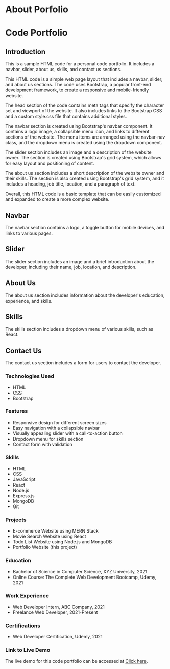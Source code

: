 # About Porfolio

# **Code Portfolio**

## **Introduction**

This is a sample HTML code for a personal code portfolio. It includes a navbar, slider, about us, skills, and contact us sections.

This HTML code is a simple web page layout that includes a navbar, slider, and about us sections. The code uses Bootstrap, a popular front-end development framework, to create a responsive and mobile-friendly website.

The head section of the code contains meta tags that specify the character set and viewport of the website. It also includes links to the Bootstrap CSS and a custom style.css file that contains additional styles.

The navbar section is created using Bootstrap's navbar component. It contains a logo image, a collapsible menu icon, and links to different sections of the website. The menu items are arranged using the navbar-nav class, and the dropdown menu is created using the dropdown component.

The slider section includes an image and a description of the website owner. The section is created using Bootstrap's grid system, which allows for easy layout and positioning of content.

The about us section includes a short description of the website owner and their skills. The section is also created using Bootstrap's grid system, and it includes a heading, job title, location, and a paragraph of text.

Overall, this HTML code is a basic template that can be easily customized and expanded to create a more complex website.

## **Navbar**

The navbar section contains a logo, a toggle button for mobile devices, and links to various pages.

## **Slider**

The slider section includes an image and a brief introduction about the developer, including their name, job, location, and description.

## **About Us**

The about us section includes information about the developer's education, experience, and skills.

## **Skills**

The skills section includes a dropdown menu of various skills, such as React.

## **Contact Us**

The contact us section includes a form for users to contact the developer.

### **Technologies Used**

- HTML
- CSS
- Bootstrap

### **Features**

- Responsive design for different screen sizes
- Easy navigation with a collapsible navbar
- Visually appealing slider with a call-to-action button
- Dropdown menu for skills section
- Contact form with validation

### **Skills**

- HTML
- CSS
- JavaScript
- React
- Node.js
- Express.js
- MongoDB
- Git

### **Projects**

- E-commerce Website using MERN Stack
- Movie Search Website using React
- Todo List Website using Node.js and MongoDB
- Portfolio Website (this project)

### **Education**

- Bachelor of Science in Computer Science, XYZ University, 2021
- Online Course: The Complete Web Development Bootcamp, Udemy, 2021

### **Work Experience**

- Web Developer Intern, ABC Company, 2021
- Freelance Web Developer, 2021-Present

### **Certifications**

- Web Developer Certification, Udemy, 2021

### **Link to Live Demo**

The live demo for this code portfolio can be accessed at [Click here](https://mikiyaas.github.io/Portfolio/).
